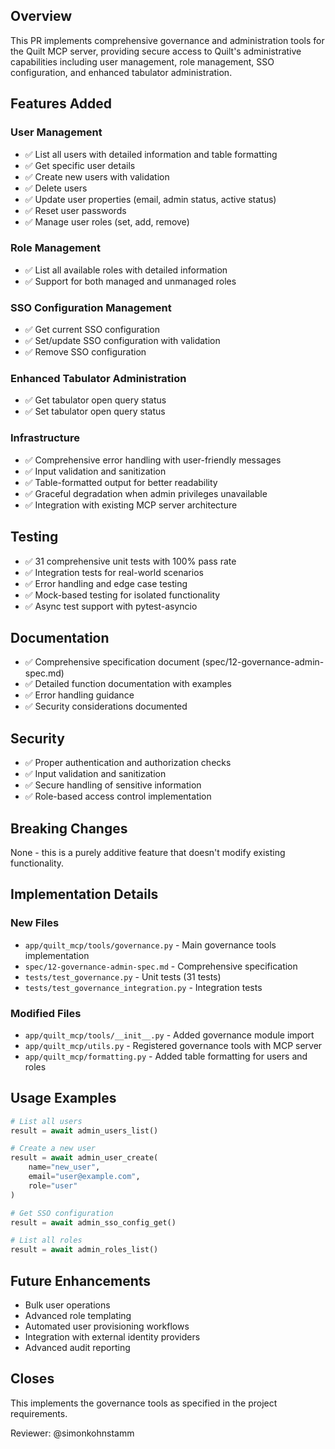 ## Overview

This PR implements comprehensive governance and administration tools for the Quilt MCP server, providing secure access to Quilt's administrative capabilities including user management, role management, SSO configuration, and enhanced tabulator administration.

## Features Added

### User Management
- ✅ List all users with detailed information and table formatting
- ✅ Get specific user details
- ✅ Create new users with validation
- ✅ Delete users
- ✅ Update user properties (email, admin status, active status)
- ✅ Reset user passwords
- ✅ Manage user roles (set, add, remove)

### Role Management
- ✅ List all available roles with detailed information
- ✅ Support for both managed and unmanaged roles

### SSO Configuration Management
- ✅ Get current SSO configuration
- ✅ Set/update SSO configuration with validation
- ✅ Remove SSO configuration

### Enhanced Tabulator Administration
- ✅ Get tabulator open query status
- ✅ Set tabulator open query status

### Infrastructure
- ✅ Comprehensive error handling with user-friendly messages
- ✅ Input validation and sanitization
- ✅ Table-formatted output for better readability
- ✅ Graceful degradation when admin privileges unavailable
- ✅ Integration with existing MCP server architecture

## Testing

- ✅ 31 comprehensive unit tests with 100% pass rate
- ✅ Integration tests for real-world scenarios
- ✅ Error handling and edge case testing
- ✅ Mock-based testing for isolated functionality
- ✅ Async test support with pytest-asyncio

## Documentation

- ✅ Comprehensive specification document (spec/12-governance-admin-spec.md)
- ✅ Detailed function documentation with examples
- ✅ Error handling guidance
- ✅ Security considerations documented

## Security

- ✅ Proper authentication and authorization checks
- ✅ Input validation and sanitization
- ✅ Secure handling of sensitive information
- ✅ Role-based access control implementation

## Breaking Changes

None - this is a purely additive feature that doesn't modify existing functionality.

## Implementation Details

### New Files
- `app/quilt_mcp/tools/governance.py` - Main governance tools implementation
- `spec/12-governance-admin-spec.md` - Comprehensive specification
- `tests/test_governance.py` - Unit tests (31 tests)
- `tests/test_governance_integration.py` - Integration tests

### Modified Files
- `app/quilt_mcp/tools/__init__.py` - Added governance module import
- `app/quilt_mcp/utils.py` - Registered governance tools with MCP server
- `app/quilt_mcp/formatting.py` - Added table formatting for users and roles

## Usage Examples

```python
# List all users
result = await admin_users_list()

# Create a new user
result = await admin_user_create(
    name="new_user",
    email="user@example.com", 
    role="user"
)

# Get SSO configuration
result = await admin_sso_config_get()

# List all roles
result = await admin_roles_list()
```

## Future Enhancements

- Bulk user operations
- Advanced role templating
- Automated user provisioning workflows
- Integration with external identity providers
- Advanced audit reporting

## Closes

This implements the governance tools as specified in the project requirements.

Reviewer: @simonkohnstamm
